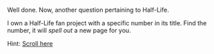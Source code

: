Well done. Now, another question pertaining to Half-Life.

I own a Half-Life fan project with a specific number in its title.
Find the number, it will *spell out* a new page for you.

Hint: [Scroll here](https://youtube.com/@A2music)

